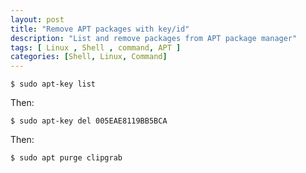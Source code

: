 ```yaml
---
layout: post
title: "Remove APT packages with key/id"
description: "List and remove packages from APT package manager"
tags: [ Linux , Shell , command, APT ]
categories: [Shell, Linux, Command]
---
```



```
$ sudo apt-key list
```

Then:
```
$ sudo apt-key del 005EAE8119BB5BCA
```

Then:
```
$ sudo apt purge clipgrab
```